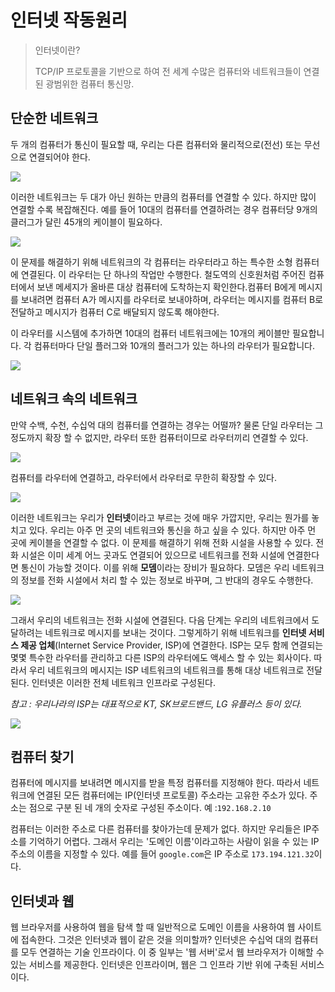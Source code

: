 # 인터넷 작동원리

> 인터넷이란?
>
> TCP/IP 프로토콜을 기반으로 하여 전 세계 수많은 컴퓨터와 네트워크들이 연결된 광범위한 컴퓨터 통신망.

## 단순한 네트워크

두 개의 컴퓨터가 통신이 필요할 때, 우리는 다른 컴퓨터와 물리적으로(전선) 또는 무선으로 연결되어야 한다. 

<img src="../../../2.Pictures/internet-schema-1.png">

이러한 네트워크는 두 대가 아닌 원하는 만큼의 컴퓨터를 연결할 수 있다. 하지만 많이 연결할 수록 복잡해진다. 예를 들어 10대의 컴퓨터를 연결하려는 경우 컴퓨터당 9개의 클러그가 달린 45개의 케이블이 필요하다.

<img src="../../../2.Pictures/internet-schema-2.png">

이 문제를 해결하기 위해 네트워크의 각 컴퓨터는 라우터라고 하는 특수한 소형 컴퓨터에 연결된다. 이 라우터는 단 하나의 작업만 수행한다. 철도역의 신호원처럼 주어진 컴퓨터에서 보낸 메세지가 올바른 대상 컴퓨터에 도착하는지 확인한다.컴퓨터 B에게 메시지를 보내려면 컴퓨터 A가 메시지를 라우터로 보내야하며, 라우터는 메시지를 컴퓨터 B로 전달하고 메시지가 컴퓨터 C로 배달되지 않도록 해야한다.

이 라우터를 시스템에 추가하면 10대의 컴퓨터 네트워크에는 10개의 케이블만 필요합니다. 각 컴퓨터마다 단일 플러그와 10개의 플러그가 있는 하나의 라우터가 필요합니다.

<img src="../../../2.Pictures/internet-schema-3.png">

## 네트워크 속의 네트워크

만약 수백, 수천, 수십억 대의 컴퓨터를 연결하는 경우는 어떨까? 물론 단일 라우터는 그 정도까지 확장 할 수 없지만, 라우터 또한 컴퓨터이므로 라우터끼리 연결할 수 있다.

<img src="../../../2.Pictures/internet-schema-4.png">

컴퓨터를 라우터에 연결하고, 라우터에서 라우터로 무한히 확장할 수 있다.

<img src="../../../2.Pictures/internet-schema-5.png">

이러한 네트워크는 우리가 **인터넷**이라고 부르는 것에 매우 가깝지만, 우리는 뭔가를 놓치고 있다. 우리는 아주 먼 곳의 네트워크와 통신을 하고 싶을 수 있다. 하지만 아주 먼 곳에 케이블을 연결할 수 없다. 이 문제를 해결하기 위해 전화 시설을 사용할 수 있다. 전화 시설은 이미 세계 어느 곳과도 연결되어 있으므로 네트워크를 전화 시설에 연결한다면 통신이 가능할 것이다. 이를 위해 **모뎀**이라는 장비가 필요하다. 모뎀은 우리 네트워크의 정보를 전화 시설에서 처리 할 수 있는 정보로 바꾸며, 그 반대의 경우도 수행한다.

<img src="../../../2.Pictures/internet-schema-6.png">

그래서 우리의 네트워크는 전화 시설에 연결된다. 다음 단계는 우리의 네트워크에서 도달하려는 네트워크로 메시지를 보내는 것이다. 그렇게하기 위해 네트워크를 **인터넷 서비스 제공 업체**(Internet Service Provider, ISP)에 연결한다. ISP는 모두 함께 연결되는 몇몇 특수한 라우터를 관리하고 다른 ISP의 라우터에도 액세스 할 수 있는 회사이다. 따라서 우리 네트워크의 메시지는 ISP 네트워크의 네트워크를 통해 대상 네트워크로 전달된다. 인터넷은 이러한 전체 네트워크 인프라로 구성된다.

*참고 : 우리나라의 ISP는 대표적으로 KT, SK브로드밴드, LG 유플러스 등이 있다.*

<img src="../../../2.Pictures/internet-schema-7.png">

## 컴퓨터 찾기

컴퓨터에 메시지를 보내려면 메시지를 받을 특정 컴퓨터를 지정해야 한다. 따라서 네트워크에 연결된 모든 컴퓨터에는 IP(인터넷 프로토콜) 주소라는 고유한 주소가 있다. 주소는 점으로 구분 된 네 개의 숫자로 구성된 주소이다. 예 :`192.168.2.10`



컴퓨터는 이러한 주소로 다른 컴퓨터를 찾아가는데 문제가 없다. 하지만 우리들은 IP주소를 기억하기 어렵다. 그래서 우리는 '도메인 이름'이라고하는 사람이 읽을 수 있는 IP 주소의 이름을 지정할 수 있다. 예를 들어 `google.com`은 IP 주소로 `173.194.121.32`이다.

## 인터넷과 웹

웹 브라우저를 사용하여 웹을 탐색 할 때 일반적으로 도메인 이름을 사용하여 웹 사이트에 접속한다. 그것은 인터넷과 웹이 같은 것을 의미할까? 인터넷은 수십억 대의 컴퓨터를 모두 연결하는 기술 인프라이다. 이 중 일부는 '웹 서버'로서 웹 브라우저가 이해할 수 있는 서비스를 제공한다. 인터넷은 인프라이며, 웹은 그 인프라 기반 위에 구축된 서비스이다. 
